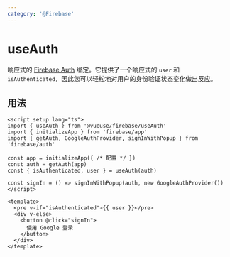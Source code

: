 ```yaml
---
category: '@Firebase'
---
```


# useAuth

响应式的 [Firebase Auth](https://firebase.google.com/docs/auth) 绑定。它提供了一个响应式的 `user` 和 `isAuthenticated`，因此您可以轻松地对用户的身份验证状态变化做出反应。

## 用法

```vue
<script setup lang="ts">
import { useAuth } from '@vueuse/firebase/useAuth'
import { initializeApp } from 'firebase/app'
import { getAuth, GoogleAuthProvider, signInWithPopup } from 'firebase/auth'

const app = initializeApp({ /* 配置 */ })
const auth = getAuth(app)
const { isAuthenticated, user } = useAuth(auth)

const signIn = () => signInWithPopup(auth, new GoogleAuthProvider())
</script>

<template>
  <pre v-if="isAuthenticated">{{ user }}</pre>
  <div v-else>
    <button @click="signIn">
      使用 Google 登录
    </button>
  </div>
</template>
```
